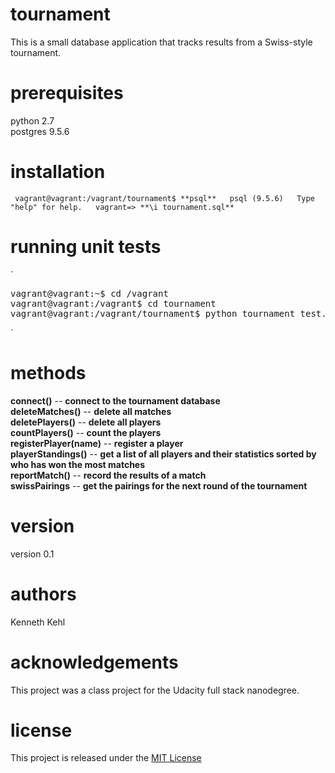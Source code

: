 # tournament
This is a small database application that tracks results from a Swiss-style tournament.

# prerequisites
python 2.7
<BR>
postgres 9.5.6

# installation
` 
vagrant@vagrant:/vagrant/tournament$ **psql**  
psql (9.5.6)  
Type "help" for help.  
vagrant=> **\i tournament.sql**  
`

# running unit tests
` 
<pre>
vagrant@vagrant:~$ cd /vagrant  
vagrant@vagrant:/vagrant$ cd tournament  
vagrant@vagrant:/vagrant/tournament$ python tournament_test.py  
</pre>
`

# methods
**connect()** -- __connect to the tournament database__
<BR>
**deleteMatches()** -- __delete all matches__
<BR>
**deletePlayers()** -- __delete all players__
<BR>
**countPlayers()** -- __count the players__
<BR>
**registerPlayer(name)** -- __register a player__
<BR>
**playerStandings()** -- __get a list of all players and their statistics sorted by who has won the most matches__
<BR>
**reportMatch()** -- __record the results of a match__
<BR>
**swissPairings** -- __get the pairings for the next round of the tournament__
<BR>

# version
version 0.1

# authors
Kenneth Kehl

# acknowledgements
This project was a class project for the Udacity full stack nanodegree.

# license
This project is released under the <a href="https://opensource.org/licenses/MIT">MIT License</a>